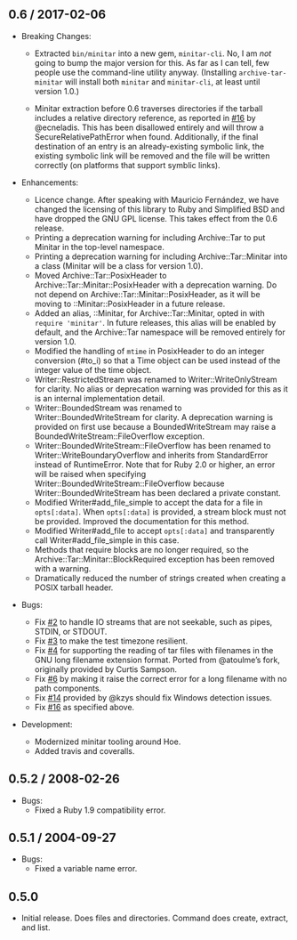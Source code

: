 ## 0.6 / 2017-02-06

*   Breaking Changes:

    *   Extracted `bin/minitar` into a new gem, `minitar-cli`. No, I am *not*
        going to bump the major version for this. As far as I can tell, few
        people use the command-line utility anyway. (Installing
        `archive-tar-minitar` will install both `minitar` and `minitar-cli`, at
        least until version 1.0.)

    *   Minitar extraction before 0.6 traverses directories if the tarball
        includes a relative directory reference, as reported in [#16][] by
        @ecneladis. This has been disallowed entirely and will throw a
        SecureRelativePathError when found. Additionally, if the final
        destination of an entry is an already-existing symbolic link, the
        existing symbolic link will be removed and the file will be written
        correctly (on platforms that support symblic links).

*   Enhancements:

    *   Licence change. After speaking with Mauricio Fernández, we have changed
        the licensing of this library to Ruby and Simplified BSD and have
        dropped the GNU GPL license. This takes effect from the 0.6 release.
    *   Printing a deprecation warning for including Archive::Tar to put
        Minitar in the top-level namespace.
    *   Printing a deprecation warning for including Archive::Tar::Minitar into
        a class (Minitar will be a class for version 1.0).
    *   Moved Archive::Tar::PosixHeader to Archive::Tar::Minitar::PosixHeader
        with a deprecation warning. Do not depend on
        Archive::Tar::Minitar::PosixHeader, as it will be moving to
        ::Minitar::PosixHeader in a future release.
    *   Added an alias, ::Minitar, for Archive::Tar::Minitar, opted in with
        `require 'minitar'`. In future releases, this alias will be enabled by
        default, and the Archive::Tar namespace will be removed entirely for
        version 1.0.
    *   Modified the handling of `mtime` in PosixHeader to do an integer
        conversion (#to_i) so that a Time object can be used instead of the
        integer value of the time object.
    *   Writer::RestrictedStream was renamed to Writer::WriteOnlyStream for
        clarity. No alias or deprecation warning was provided for this as it is
        an internal implementation detail.
    *   Writer::BoundedStream was renamed to Writer::BoundedWriteStream for
        clarity. A deprecation warning is provided on first use because a
        BoundedWriteStream may raise a BoundedWriteStream::FileOverflow
        exception.
    *   Writer::BoundedWriteStream::FileOverflow has been renamed to
        Writer::WriteBoundaryOverflow and inherits from StandardError instead
        of RuntimeError. Note that for Ruby 2.0 or higher, an error will be
        raised when specifying Writer::BoundedWriteStream::FileOverflow because
        Writer::BoundedWriteStream has been declared a private constant.
    *   Modified Writer#add_file_simple to accept the data for a
        file in `opts[:data]`. When `opts[:data]` is provided, a stream block
        must not be provided. Improved the documentation for this method.
    *   Modified Writer#add_file to accept `opts[:data]` and transparently call
        Writer#add_file_simple in this case.
    *   Methods that require blocks are no longer required, so the
        Archive::Tar::Minitar::BlockRequired exception has been removed with a
        warning.
    *   Dramatically reduced the number of strings created when creating a
        POSIX tarball header.

*   Bugs:

    *   Fix [#2][] to handle IO streams that are not seekable, such as pipes,
        STDIN, or STDOUT.
    *   Fix [#3][] to make the test timezone resilient.
    *   Fix [#4][] for supporting the reading of tar files with filenames in
        the GNU long filename extension format. Ported from @atoulme’s fork,
        originally provided by Curtis Sampson.
    *   Fix [#6][] by making it raise the correct error for a long filename
        with no path components.
    *   Fix [#14][] provided by @kzys should fix Windows detection issues.
    *   Fix [#16][] as specified above.

*   Development:

    *   Modernized minitar tooling around Hoe.
    *   Added travis and coveralls.

## 0.5.2 / 2008-02-26

* Bugs:
  * Fixed a Ruby 1.9 compatibility error.

## 0.5.1 / 2004-09-27

* Bugs:
  * Fixed a variable name error.

## 0.5.0

* Initial release. Does files and directories. Command does create, extract,
  and list.

[#2]: https://github.com/halostatue/minitar/issues/2
[#3]: https://github.com/halostatue/minitar/issues/3
[#4]: https://github.com/halostatue/minitar/issues/4
[#6]: https://github.com/halostatue/minitar/issues/6
[#14]: https://github.com/halostatue/minitar/issues/14
[#16]: https://github.com/halostatue/minitar/issues/16
